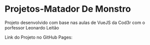 # Projetos-Matador De Monstro
Projeto desenvolvido com base nas aulas de VueJS da Cod3r com o porfessor Leonardo Leitão

Link do Projeto no GitHub Pages:
